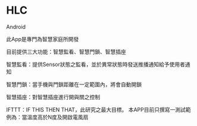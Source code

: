 # HLC
Android

此App是專門為智慧家庭所開發




目前提供三大功能：智慧監看、智慧門鎖、智慧插座

智慧監看：提供Sensor狀態之監看，並於異常狀態時發送推播通知給予使用者通知


智慧門鎖：當手機與門鎖距離在一定範圍內，將會自動開鎖


智慧插座：對智慧插座進行開與關之控制


IFTTT：IF THIS THEN THAT，此研究之最大目標。
本APP目前只撰寫一測試範例為：當溫度高於N度及開啟電風扇
